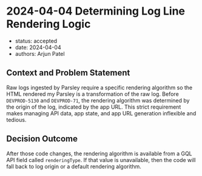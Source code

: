 # 2024-04-04 Determining Log Line Rendering Logic

* status: accepted
* date: 2024-04-04
* authors: Arjun Patel

## Context and Problem Statement

Raw logs ingested by Parsley require a specific rendering algorithm so the HTML rendered my Parsley is a transformation of the raw log.
Before `DEVPROD-5130` and `DEVPROD-71`, the rendering algorithm was determined by the origin of the log, indicated by the app URL. This strict
requirement makes managing API data, app state, and app URL generation inflexible and tedious.

## Decision Outcome
After those code changes, the rendering algorithm is available from a GQL API field called `renderingType`. If that value is unavailable, then
the code will fall back to log origin or a default rendering algorithm. 